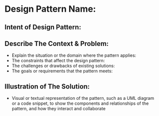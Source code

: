 # Design Pattern Name:

## Intent of Design Pattern: 

## Describe The Context & Problem:
* Explain the situation or the domain where the pattern applies:
* The constraints that affect the design pattern:
* The challenges or drawbacks of existing solutions:
* The goals or requirements that the pattern meets:

## Illustration of The Solution:
* Visual or textual representation of the pattern, such as a UML diagram or a code snippet, to show the components and relationships of the pattern, and how they interact and collaborate